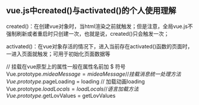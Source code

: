 ## vue.js中created()与activated()的个人使用理解

created()：在创建vue对象时，当html渲染之前就触发；但是注意，全局vue.js不强制刷新或者重启时只创建一次，也就是说，created()只会触发一次；

activated()：在vue对象存活的情况下，进入当前存在activated()函数的页面时，一进入页面就触发；可用于初始化页面数据等

// 挂载在vue原型上的属性一般在属性名前加 $ 符号
Vue.prototype.$mideaMessage = mideaMessage // 挂载消息统一处理方法
Vue.prototype.$pageLoading = loading      // 加载动画loading
Vue.prototype.$loadLocals = loadLocals    // 语言加载方法
Vue.prototype.$getLovValues = getLovValues
